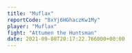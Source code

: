 ```yaml
---
title: "Muflax"
reportCode: "8xYj6HGhaczKw1My"
player: "Muflax"
fight: "Attumen the Huntsman"
date: 2021-09-08T20:17:22.766000+00:00
---
```

